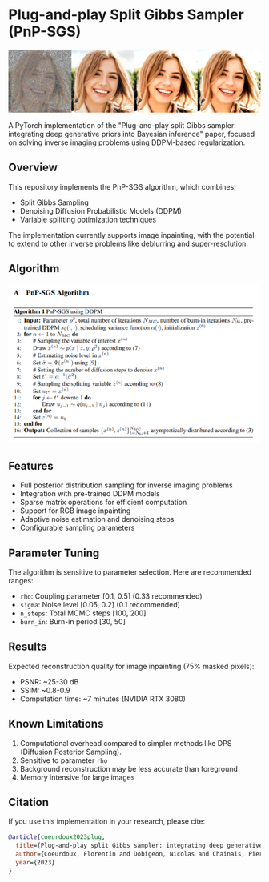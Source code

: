 # Plug-and-play Split Gibbs Sampler (PnP-SGS)
![Alt text](PNP_SGS.png)

A PyTorch implementation of the "Plug-and-play split Gibbs sampler: integrating deep generative priors into Bayesian inference" paper, focused on solving inverse imaging problems using DDPM-based regularization.

## Overview

This repository implements the PnP-SGS algorithm, which combines:
- Split Gibbs Sampling
- Denoising Diffusion Probabilistic Models (DDPM)
- Variable splitting optimization techniques

The implementation currently supports image inpainting, with the potential to extend to other inverse problems like deblurring and super-resolution.

## Algorithm 

![Alt text](PNP_SGS_ALgo.png)

## Features

- Full posterior distribution sampling for inverse imaging problems
- Integration with pre-trained DDPM models
- Sparse matrix operations for efficient computation
- Support for RGB image inpainting
- Adaptive noise estimation and denoising steps
- Configurable sampling parameters


## Parameter Tuning

The algorithm is sensitive to parameter selection. Here are recommended ranges:

- `rho`: Coupling parameter [0.1, 0.5] (0.33 recommended)
- `sigma`: Noise level [0.05, 0.2] (0.1 recommended)
- `n_steps`: Total MCMC steps [100, 200]
- `burn_in`: Burn-in period [30, 50]

## Results

Expected reconstruction quality for image inpainting (75% masked pixels):
- PSNR: ~25-30 dB
- SSIM: ~0.8-0.9
- Computation time: ~7 minutes (NVIDIA RTX 3080)

## Known Limitations

1. Computational overhead compared to simpler methods like DPS (Diffusion Posterior Sampling).
2. Sensitive to parameter `rho`
3. Background reconstruction may be less accurate than foreground
4. Memory intensive for large images

## Citation

If you use this implementation in your research, please cite:

```bibtex
@article{coeurdoux2023plug,
  title={Plug-and-play split Gibbs sampler: integrating deep generative priors into Bayesian inference},
  author={Coeurdoux, Florentin and Dobigeon, Nicolas and Chainais, Pierre},
  year={2023}
}
```
